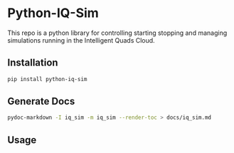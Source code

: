# Python-IQ-Sim

This repo is a python library for controlling starting stopping and managing simulations running in the Intelligent Quads Cloud.

## Installation

```bash
pip install python-iq-sim
```

## Generate Docs

```bash
pydoc-markdown -I iq_sim -m iq_sim --render-toc > docs/iq_sim.md
```


## Usage

